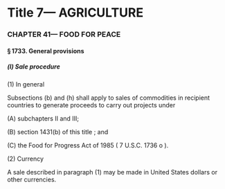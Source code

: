 
# Title 7— AGRICULTURE
### CHAPTER 41— FOOD FOR PEACE
#### § 1733. General provisions
##### (l) Sale procedure

(1) In general

Subsections (b) and (h) shall apply to sales of commodities in recipient countries to generate proceeds to carry out projects under

(A) subchapters II and III;

(B) section 1431(b) of this title ; and

(C) the Food for Progress Act of 1985 ( 7 U.S.C. 1736 o ).

(2) Currency

A sale described in paragraph (1) may be made in United States dollars or other currencies.
